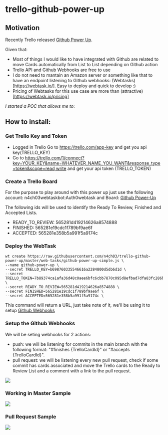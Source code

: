 # trello-github-power-up

## Motivation

Recently Trello released [Github Power Up](http://blog.trello.com/github-and-trello-integrate-your-commits/). 

Given that:
* Most of things I would like to have integrated with Github are related to move Cards automatically from List to List depending on Github action
* Trello API and Github Webhooks are free to use
* I do not need to mantain an Amazon server or something like that to have an endpoint listening to Github webhooks: (Webtasks) [https://webtask.io/]. Easy to deploy and quick to develop :)
* Pricing of Webtasks for this use case are more than (attractive) [https://webtask.io/pricing]

*I started a POC that allows me to*:





## How to install:

### Get Trello Key and Token

* Logged in Trello Go to https://trello.com/app-key and get you api key(TRELLO_KEY)
* Go to https://trello.com/1/connect?key=YOUR_KEY&name=WHATEVER_NAME_YOU_WANT&response_type=token&scope=read,write and get your api token (TRELLO_TOKEN)

### Create a Trello Board

For the purpose to play around with this power up just use the following account: n4ch03webtaskbot:Auth0webtask and Board: [Github Power-Up](https://trello.com/b/aPgw3ceN/github-power-up)

The following ids will be used to identify the Ready To Review, Finished and Accepted Lists.
* READY_TO_REVIEW: 565281d419214626a8574888
* FINISHED: 565281e19cdc1f789bf9ae6f
* ACCEPTED: 565281e358b5a991f5a9174c

### Deploy the WebTask

```
wt create https://raw.githubusercontent.com/n4ch03/trello-github-power-up/master/web-tasks/github-power-up-simple.js \
--name github-power-up \
--secret TRELLO_KEY=b698760335546616a2284800d5db6d1d \
--secret TRELLO_TOKEN=7b89374ca1afa36d48c0aee6bfc6cbb7870c095d8efbad7dfa83fc286b852ae5 \
--secret READY_TO_REVIEW=565281d419214626a8574888 \
--secret FINISHED=565281e19cdc1f789bf9ae6f \
--secret ACCEPTED=565281e358b5a991f5a9174c \
```

This command will return a URL, just take note of it, we'll be using it to setup [Github Webhooks](https://developer.github.com/webhooks/)

### Setup the Github Webhooks

We will be seting webhooks for 2 actions:
* push: we will be listening for commits in the main branch with the following format: "#finishes {TrelloCardId}" or "#accepts {TrelloCardId}".
* pull request: we will be listening every new pull request, check if some commit has cards associated and move the Trello cards to the Ready to Review List and a comment with a link to the pull request.

![](https://dl.dropboxusercontent.com/u/3835331/GIthubWebhooks.gif)

### Working in Master Sample
![](https://dl.dropboxusercontent.com/u/3835331/MasterCommits.gif)

### Pull Request Sample
![](https://dl.dropboxusercontent.com/u/3835331/PullRequest.gif)
